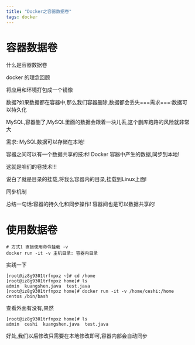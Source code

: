 ```yaml
---
title: "Docker之容器数据卷"
tags: docker 
---
```




# 容器数据卷 
什么是容器数据卷

docker 的理念回顾

将应用和环境打包成一个镜像

数据?如果数据都在容器中,那么我们容器删除,数据都会丢失===需求===:数据可以持久化

MySQL,容器删了,MySQL里面的数据会跟着一块儿丢,这个删库跑路的风险就非常大

需求: MySQL数据可以存储在本地!

容器之间可以有一个数据共享的技术! Docker 容器中产生的数据,同步到本地!

这就是咱们的卷技术!!!

说白了就是目录的挂载,将我么容器内的目录,挂载到Linux上面!

同步机制

总结一句话:容器的持久化和同步操作! 容器间也是可以数据共享的!

# 使用数据卷

```shell script
# 方式1 直接使用命令挂载 -v
docker run -it -v 主机目录: 容器内目录
```
实践一下
```shell script
[root@iz8g9301trfnpxz ~]# cd /home
[root@iz8g9301trfnpxz home]# ls
admin  kuangshen.java  test.java
[root@iz8g9301trfnpxz home]# docker run -it -v /home/ceshi:/home centos /bin/bash

```

查看外面有没有,果然
```shell script
[root@iz8g9301trfnpxz home]# ls
admin  ceshi  kuangshen.java  test.java

```

好处,我们以后修改只需要在本地修改即可,容器内部会自动同步